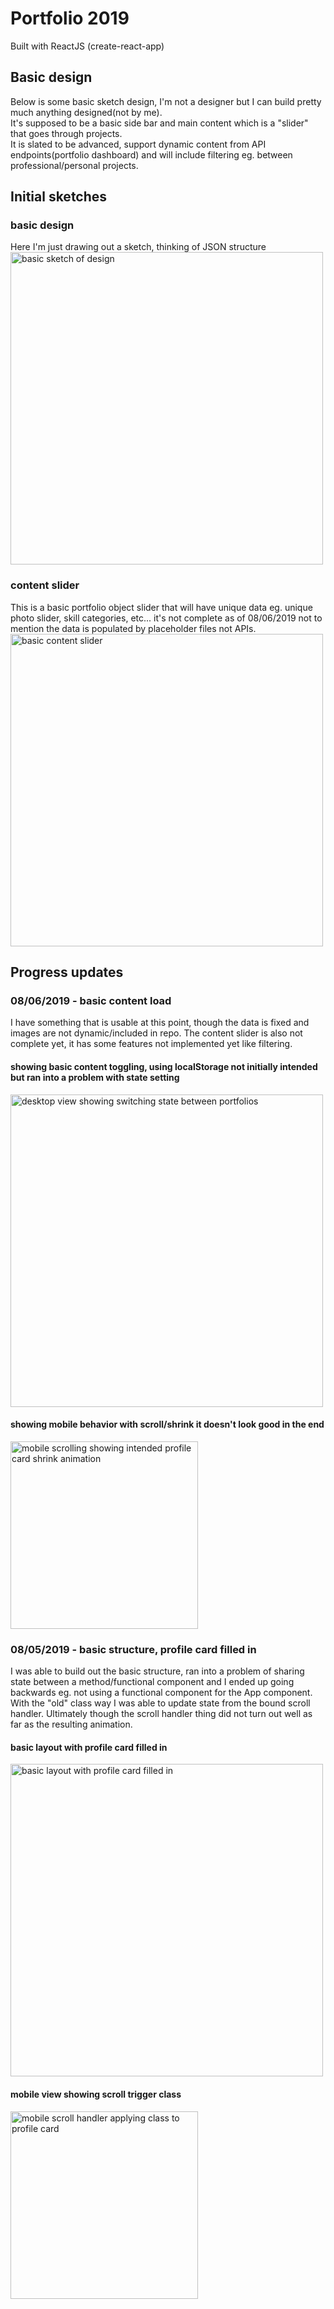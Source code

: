 # Portfolio 2019
Built with ReactJS (create-react-app)

## Basic design
Below is some basic sketch design, I'm not a designer but I can build pretty much anything designed(not by me). <br />
It's supposed to be a basic side bar and main content which is a "slider" that goes through projects. <br />
It is slated to be advanced, support dynamic content from API endpoints(portfolio dashboard) and will include filtering eg. between professional/personal projects.

## Initial sketches

### basic design
Here I'm just drawing out a sketch, thinking of JSON structure
<img src="https://raw.githubusercontent.com/jdc-cunningham/reactjs-portfolio-2019/master/design-detail.jpg" alt="basic sketch of design" width="500px" height="auto">

### content slider
This is a basic portfolio object slider that will have unique data eg. unique photo slider, skill categories, etc... it's not complete as of 08/06/2019 not to mention the data is populated by placeholder files not APIs.
<img src="https://raw.githubusercontent.com/jdc-cunningham/reactjs-portfolio-2019/master/portfolio-2019-slider.jpg" alt="basic content slider" width="500px" height="auto">

## Progress updates

### 08/06/2019 - basic content load
I have something that is usable at this point, though the data is fixed and images are not dynamic/included in repo. The content slider is also not complete yet, it has some features not implemented yet like filtering.

#### showing basic content toggling, using localStorage not initially intended but ran into a problem with state setting
<img src="https://raw.githubusercontent.com/jdc-cunningham/reactjs-portfolio-2019/master/progress-update__08-06-2019.gif" alt="desktop view showing switching state between portfolios" width="500px" height="auto">

#### showing mobile behavior with scroll/shrink it doesn't look good in the end
<img src="https://raw.githubusercontent.com/jdc-cunningham/reactjs-portfolio-2019/master/progress-update-mobile_08-06-2019.gif" alt="mobile scrolling showing intended profile card shrink animation" width="300px" height="auto">

### 08/05/2019 - basic structure, profile card filled in
I was able to build out the basic structure, ran into a problem of sharing state between a method/functional component and I ended up going backwards eg. not using a functional component for the App component. With the "old" class way I was able to update state from the bound scroll handler. Ultimately though the scroll handler thing did not turn out well as far as the resulting animation.

#### basic layout with profile card filled in
<img src="https://raw.githubusercontent.com/jdc-cunningham/reactjs-portfolio-2019/master/progress-update_08-05-2019.png" alt="basic layout with profile card filled in" width="500px" height="auto">

#### mobile view showing scroll trigger class
<img src="https://raw.githubusercontent.com/jdc-cunningham/reactjs-portfolio-2019/master/progress-update_08-05-2019.gif" alt="mobile scroll handler applying class to profile card" width="300px" height="auto">
